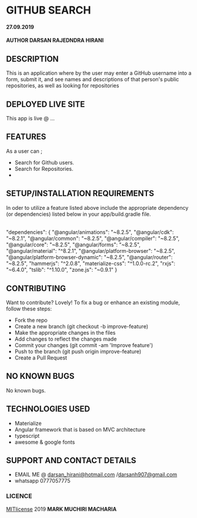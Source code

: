 # GITHUB SEARCH
#### 27.09.2019
#### AUTHOR **DARSAN RAJEDNDRA HIRANI**
## DESCRIPTION
This is an application where by the user may enter a GitHub username into a form, submit it, and see names and descriptions of that person's public repositories, as well as looking  for repositories
## DEPLOYED LIVE SITE
This app is live @ ...
## FEATURES
As a user can ;
* Search for Github users.
* Search for Repositories.
*
## SETUP/INSTALLATION REQUIREMENTS
In oder to utilize a feature listed above include the appropriate dependency (or dependencies) listed below in your app/build.gradle file.
######
   "dependencies": {
       "@angular/animations": "~8.2.5",
       "@angular/cdk": "~8.2.1",
       "@angular/common": "~8.2.5",
       "@angular/compiler": "~8.2.5",
       "@angular/core": "~8.2.5",
       "@angular/forms": "~8.2.5",
       "@angular/material": "^8.2.1",
       "@angular/platform-browser": "~8.2.5",
       "@angular/platform-browser-dynamic": "~8.2.5",
       "@angular/router": "~8.2.5",
       "hammerjs": "^2.0.8",
       "materialize-css": "^1.0.0-rc.2",
       "rxjs": "~6.4.0",
       "tslib": "^1.10.0",
       "zone.js": "~0.9.1"
   }
## CONTRIBUTING
Want to contribute? Lovely!
To fix a bug or enhance an existing module, follow these steps:
* Fork the repo
* Create a new branch (git checkout -b improve-feature)
* Make the appropriate changes in the files
* Add changes to reflect the changes made
* Commit your changes (git commit -am 'Improve feature')
* Push to the branch (git push origin improve-feature)
* Create a Pull Request
## NO KNOWN BUGS
No known bugs.
## TECHNOLOGIES USED
* Materialize
* Angular framework that is based on MVC architecture
* typescript
* awesome & google fonts
## SUPPORT AND CONTACT DETAILS
* EMAIL ME @ darsan_hirani@hotmail.com /darsanh907@gmail.com
* whatsapp 0777057775
### LICENCE
[MITlicense](LICENSE) 2019 **MARK MUCHIRI MACHARIA**